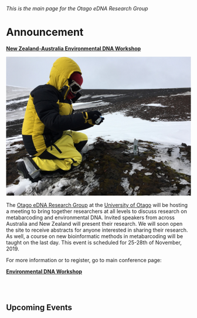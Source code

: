 *This is the main page for the Otago eDNA Research Group*


# Announcement

[**New Zealand-Australia Environmental DNA Workshop**](https://otagoedna.github.io/eDNA_Workshop_Nov_2019/)

![alt text](images/antarctic_soil_samples_small.jpg)

The [Otago eDNA Research Group](https://otagoedna.github.io/) at the [University of Otago](https://www.otago.ac.nz/) will be hosting a meeting to bring together researchers at all levels to discuss research on metabarcoding and environmental DNA. Invited speakers from across Australia and New Zealand will present their research. We will soon open the site to receive abstracts for anyone interested in sharing their research. As well, a course on new bioinformatic methods in metabarcoding will be taught on the last day. This event is scheduled for 25-28th of November, 2019.

For more information or to register, go to main conference page:

[**Environmental DNA Workshop**](https://otagoedna.github.io/eDNA_Workshop_Nov_2019/)



<br/><br/>

## Upcoming Events


